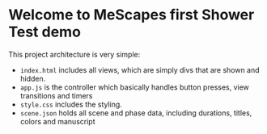 # Welcome to MeScapes first Shower Test demo

This project architecture is very simple:

- `index.html` includes all views, which are simply divs that are shown and hidden.
- `app.js` is the controller which basically handles button presses, view transitions and timers 
- `style.css` includes the styling.
- `scene.json` holds all scene and phase data, including durations, titles, colors and  manuscript